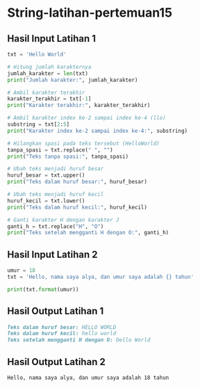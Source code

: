 # String-latihan-pertemuan15
## Hasil Input Latihan 1

```python
txt = 'Hello World'

# Hitung jumlah karakternya
jumlah_karakter = len(txt)
print("Jumlah karakter:", jumlah_karakter)

# Ambil karakter terakhir
karakter_terakhir = txt[-1]
print("Karakter terakhir:", karakter_terakhir)

# Ambil karakter index ke-2 sampai index ke-4 (llo)
substring = txt[2:5]
print("Karakter index ke-2 sampai index ke-4:", substring)

# Hilangkan spasi pada teks tersebut (HelloWorld)
tanpa_spasi = txt.replace(" ", "")
print("Teks tanpa spasi:", tanpa_spasi)

# Ubah teks menjadi huruf besar
huruf_besar = txt.upper()
print("Teks dalam huruf besar:", huruf_besar)

# Ubah teks menjadi huruf kecil
huruf_kecil = txt.lower()
print("Teks dalam huruf kecil:", huruf_kecil)

# Ganti karakter H dengan karakter J
ganti_h = txt.replace("H", "O")
print("Teks setelah mengganti H dengan O:", ganti_h)
```

## Hasil Input Latihan 2

```python
umur = 18
txt = 'Hello, nama saya alya, dan umur saya adalah {} tahun'

print(txt.format(umur))
```
## Hasil Output Latihan 1

```markdown
Teks dalam huruf besar: HELLO WORLD
Teks dalam huruf kecil: hello world
Teks setelah mengganti H dengan O: Oello World
```
## Hasil Output Latihan 2

```markdown
Hello, nama saya alya, dan umur saya adalah 18 tahun
```
